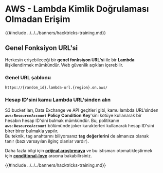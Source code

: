 # AWS - Lambda Kimlik Doğrulaması Olmadan Erişim

{{#include ../../../banners/hacktricks-training.md}}

## Genel Fonksiyon URL'si

Herkesin erişebileceği bir **genel fonksiyon URL'si** ile bir **Lambda** ilişkilendirmek mümkündür. Web güvenlik açıkları içerebilir.

### Genel URL şablonu
```
https://{random_id}.lambda-url.{region}.on.aws/
```
### Hesap ID'sini kamu Lambda URL'sinden alın

S3 bucket'ları, Data Exchange ve API geçitleri gibi, kamu lambda URL'sinden **`aws:ResourceAccount`** **Policy Condition Key**'sini kötüye kullanarak bir hesabın hesap ID'sini bulmak mümkündür. Bu, politikanın **`aws:ResourceAccount`** bölümünde joker karakterleri kullanarak hesap ID'sini birer birer bulmakla yapılır.\
Bu teknik, tag anahtarını biliyorsanız **tag değerlerini** de almanıza olanak tanır (bazı varsayılan ilginç olanlar vardır).

Daha fazla bilgi için [**orijinal araştırmaya**](https://blog.plerion.com/conditional-love-for-aws-metadata-enumeration/) ve bu istismarı otomatikleştirmek için [**conditional-love**](https://github.com/plerionhq/conditional-love/) aracına bakabilirsiniz.

{{#include ../../../banners/hacktricks-training.md}}
